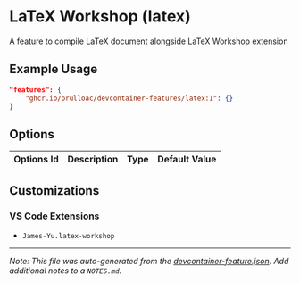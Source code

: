 
# LaTeX Workshop (latex)

A feature to compile LaTeX document alongside LaTeX Workshop extension

## Example Usage

```json
"features": {
    "ghcr.io/prulloac/devcontainer-features/latex:1": {}
}
```

## Options

| Options Id | Description | Type | Default Value |
|-----|-----|-----|-----|


## Customizations

### VS Code Extensions

- `James-Yu.latex-workshop`



---

_Note: This file was auto-generated from the [devcontainer-feature.json](https://github.com/prulloac/devcontainer-features/blob/main/src/latex/devcontainer-feature.json).  Add additional notes to a `NOTES.md`._
